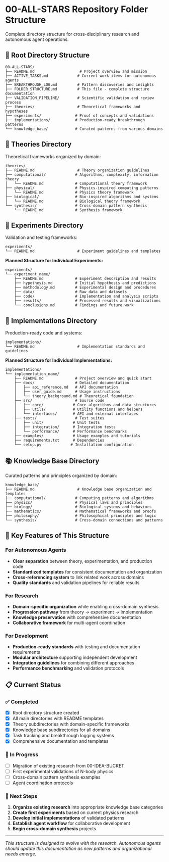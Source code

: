 # 00-ALL-STARS Repository Folder Structure

Complete directory structure for cross-disciplinary research and autonomous agent operations.

## 📁 Root Directory Structure

```
00-ALL-STARS/
├── README.md                    # Project overview and mission
├── ACTIVE_TASKS.md             # Current work items for autonomous agents
├── BREAKTHROUGH_LOG.md         # Pattern discoveries and insights
├── FOLDER_STRUCTURE.md         # This file - complete structure documentation
├── VALIDATION_PIPELINE/        # Scientific validation and review process
├── theories/                   # Theoretical frameworks and hypotheses
├── experiments/               # Proof of concepts and validations
├── implementations/           # Production-ready breakthrough patterns
└── knowledge_base/            # Curated patterns from various domains
```

## 🧠 Theories Directory

Theoretical frameworks organized by domain:

```
theories/
├── README.md                   # Theory organization guidelines
├── computational/             # Algorithms, complexity, information theory
│   └── README.md              # Computational theory framework
├── physical/                  # Physics-inspired computing patterns
│   └── README.md              # Physics theory framework
├── biological/                # Bio-inspired algorithms and systems
│   └── README.md              # Biological theory framework
└── synthesis/                 # Cross-domain pattern synthesis
    └── README.md              # Synthesis framework
```

## 🔬 Experiments Directory

Validation and testing frameworks:

```
experiments/
└── README.md                   # Experiment guidelines and templates
```

**Planned Structure for Individual Experiments:**
```
experiments/
└── experiment_name/
    ├── README.md              # Experiment description and results
    ├── hypothesis.md          # Initial hypothesis and predictions
    ├── methodology.md         # Experimental design and procedures
    ├── data/                  # Raw data and datasets
    ├── code/                  # Implementation and analysis scripts
    ├── results/               # Processed results and visualizations
    └── conclusions.md         # Findings and future work
```

## 🚀 Implementations Directory

Production-ready code and systems:

```
implementations/
└── README.md                   # Implementation standards and guidelines
```

**Planned Structure for Individual Implementations:**
```
implementations/
└── implementation_name/
    ├── README.md              # Project overview and quick start
    ├── docs/                  # Detailed documentation
    │   ├── api_reference.md   # API documentation
    │   ├── user_guide.md      # Usage instructions
    │   └── theory_background.md # Theoretical foundation
    ├── src/                   # Source code
    │   ├── core/             # Core algorithms and data structures
    │   ├── utils/            # Utility functions and helpers
    │   └── interfaces/       # API and external interfaces
    ├── tests/                 # Test suites
    │   ├── unit/             # Unit tests
    │   ├── integration/      # Integration tests
    │   └── performance/      # Performance benchmarks
    ├── examples/             # Usage examples and tutorials
    ├── requirements.txt      # Dependencies
    └── setup.py             # Installation configuration
```

## 📚 Knowledge Base Directory

Curated patterns and principles organized by domain:

```
knowledge_base/
├── README.md                   # Knowledge base organization and templates
├── computational/             # Computing patterns and algorithms
├── physics/                   # Physical laws and principles
├── biology/                   # Biological systems and behaviors
├── mathematics/               # Mathematical frameworks and proofs
├── philosophy/                # Philosophical principles and logic
└── synthesis/                 # Cross-domain connections and patterns
```

## 🎯 Key Features of This Structure

### For Autonomous Agents
- **Clear separation** between theory, experimentation, and production code
- **Standardized templates** for consistent documentation and organization
- **Cross-referencing system** to link related work across domains
- **Quality standards** and validation pipelines for reliable results

### For Research
- **Domain-specific organization** while enabling cross-domain synthesis
- **Progression pathway** from theory → experiment → implementation
- **Knowledge preservation** with comprehensive documentation
- **Collaborative framework** for multi-agent coordination

### For Development
- **Production-ready standards** with testing and documentation requirements
- **Modular architecture** supporting independent development
- **Integration guidelines** for combining different approaches
- **Performance benchmarking** and validation protocols

## 📋 Current Status

### ✅ Completed
- [x] Root directory structure created
- [x] All main directories with README templates
- [x] Theory subdirectories with domain-specific frameworks
- [x] Knowledge base subdirectories for all domains
- [x] Task tracking and breakthrough logging systems
- [x] Comprehensive documentation and templates

### 🔄 In Progress
- [ ] Migration of existing research from 00-IDEA-BUCKET
- [ ] First experimental validations of N-body physics
- [ ] Cross-domain pattern synthesis examples
- [ ] Agent coordination protocols

### 🎯 Next Steps
1. **Organize existing research** into appropriate knowledge base categories
2. **Create first experiments** based on current physics research
3. **Develop initial implementations** of validated patterns
4. **Establish agent workflow** for collaborative development
5. **Begin cross-domain synthesis** projects

---

*This structure is designed to evolve with the research. Autonomous agents should update this documentation as new patterns and organizational needs emerge.* 